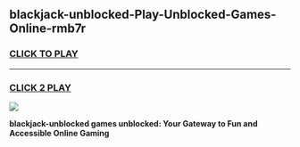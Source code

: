 
## blackjack-unblocked-Play-Unblocked-Games-Online-rmb7r
<h3>
<a href="https://premium76.site?title=blackjack-unblocked&ref=25A">CLICK TO PLAY</a></h3>
<hr>

<h3>
<a href="https://premium76.site?title=blackjack-unblocked&ref=25A">CLICK 2 PLAY</a>
  
</h3>

<a href="https://premium76.site?title=blackjack-unblocked&ref=25A"><img src="https://clearcache.store/games.png"></a>


**blackjack-unblocked games unblocked: Your Gateway to Fun and Accessible Online Gaming**
